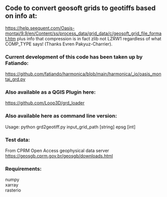## Code to convert geosoft grids to geotiffs based on info at:

https://help.seequent.com/Oasis-montaj/9.9/en/Content/ss/process_data/grid_data/c/geosoft_grid_file_format.htm plus info that compression is in fact zlib not LZRW1 regardless of what COMP_TYPE says! (Thanks Evren Pakyuz-Charrier).

### Current development of this code has been taken up by Fatiando:    
https://github.com/fatiando/harmonica/blob/main/harmonica/_io/oasis_montaj_grd.py 

### Also available as a QGIS Plugin here:    
https://github.com/Loop3D/grd_loader   

### Also available here as command line version:   
Usage: python grd2geotiff.py input_grid_path [string] epsg [int]
   
### Test data:
From CPRM Open Access geophysical data server https://geosgb.cprm.gov.br/geosgb/downloads.html

### Requirements:
numpy   
xarray   
rasterio   
